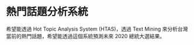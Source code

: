 # 熱門話題分析系統

希望能透過 Hot Topic Analysis System (HTAS)，透過 Text Mining 來分析台灣當前的熱門話題，希望能透過這個系統預測未來 2020 總統大選結果。
